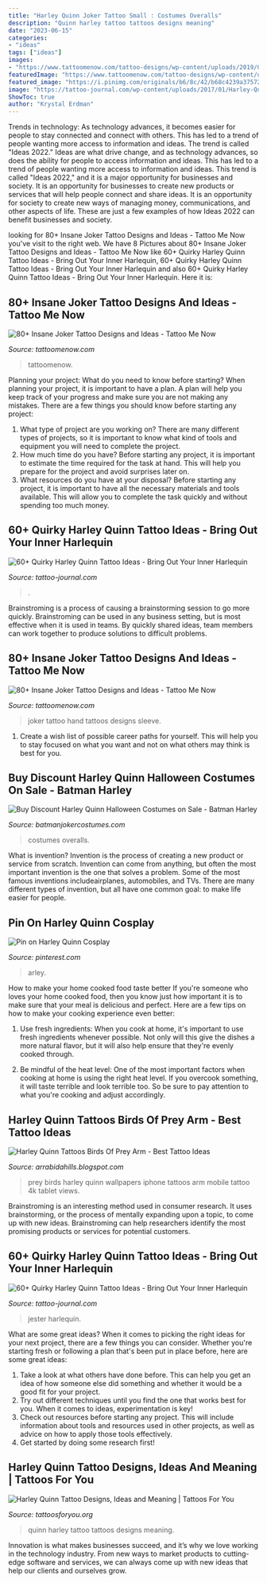 ```yaml
---
title: "Harley Quinn Joker Tattoo Small : Costumes Overalls"
description: "Quinn harley tattoo tattoos designs meaning"
date: "2023-06-15"
categories:
- "ideas"
tags: ["ideas"]
images:
- "https://www.tattoomenow.com/tattoo-designs/wp-content/uploads/2019/05/joker-tattoo-hahaha-07-768x768.jpg"
featuredImage: "https://www.tattoomenow.com/tattoo-designs/wp-content/uploads/2019/05/joker-tattoo-hahaha-07-768x768.jpg"
featured_image: "https://i.pinimg.com/originals/b6/8c/42/b68c4239a3757230106dd76e33782fb2.jpg"
image: "https://tattoo-journal.com/wp-content/uploads/2017/01/Harley-Quinn-Tattoo-45.jpg"
ShowToc: true
author: "Krystal Erdman"
---
```



Trends in technology:
As technology advances, it becomes easier for people to stay connected and connect with others. This has led to a trend of people wanting more access to information and ideas. 
The trend is called "Ideas 2022." Ideas are what drive change, and as technology advances, so does the ability for people to access information and ideas. This has led to a trend of people wanting more access to information and ideas. 
This trend is called "Ideas 2022," and it is a major opportunity for businesses and society. It is an opportunity for businesses to create new products or services that will help people connect and share ideas. It is an opportunity for society to create new ways of managing money, communications, and other aspects of life. 
These are just a few examples of how Ideas 2022 can benefit businesses and society.

	

		
looking for 80+ Insane Joker Tattoo Designs and Ideas - Tattoo Me Now you've visit to the right web. We have 8 Pictures about 80+ Insane Joker Tattoo Designs and Ideas - Tattoo Me Now like 60+ Quirky Harley Quinn Tattoo Ideas - Bring Out Your Inner Harlequin, 60+ Quirky Harley Quinn Tattoo Ideas - Bring Out Your Inner Harlequin and also 60+ Quirky Harley Quinn Tattoo Ideas - Bring Out Your Inner Harlequin. Here it is:
		
    
## 80+ Insane Joker Tattoo Designs And Ideas - Tattoo Me Now

<img loading=lazy src="https://www.tattoomenow.com/tattoo-designs/wp-content/uploads/2019/05/joker-tattoo-hahaha-07-768x768.jpg" onerror="this.onerror=null;this.src='https://tse2.mm.bing.net/th?id=OIP.XFPwwbIIQCaAVcheqfWxOgHaHa&amp;pid=15.1';" alt="80+ Insane Joker Tattoo Designs and Ideas - Tattoo Me Now">

_Source: tattoomenow.com_

>tattoomenow. 

	

Planning your project: What do you need to know before starting?
When planning your project, it is important to have a plan. A plan will help you keep track of your progress and make sure you are not making any mistakes. There are a few things you should know before starting any project:
1. What type of project are you working on? There are many different types of projects, so it is important to know what kind of tools and equipment you will need to complete the project.
2. How much time do you have? Before starting any project, it is important to estimate the time required for the task at hand. This will help you prepare for the project and avoid surprises later on.
3. What resources do you have at your disposal? Before starting any project, it is important to have all the necessary materials and tools available. This will allow you to complete the task quickly and without spending too much money.

    
## 60+ Quirky Harley Quinn Tattoo Ideas - Bring Out Your Inner Harlequin

<img loading=lazy src="https://tattoo-journal.com/wp-content/uploads/2017/01/Harley-Quinn-Tattoo-55.jpg" onerror="this.onerror=null;this.src='https://tse4.mm.bing.net/th?id=OIP.g3DAZ19_7AUMtNrjyj9d2AHaHa&amp;pid=15.1';" alt="60+ Quirky Harley Quinn Tattoo Ideas - Bring Out Your Inner Harlequin">

_Source: tattoo-journal.com_

>. 

	

Brainstroming is a process of causing a brainstorming session to go more quickly. Brainstroming can be used in any business setting, but is most effective when it is used in teams. By quickly shared ideas, team members can work together to produce solutions to difficult problems.

    
## 80+ Insane Joker Tattoo Designs And Ideas - Tattoo Me Now

<img loading=lazy src="https://www.tattoomenow.com/tattoo-designs/wp-content/uploads/2019/05/joker-tattoo-hand-01.jpg" onerror="this.onerror=null;this.src='https://tse1.mm.bing.net/th?id=OIP.QZ6sYvLjN7MZSFxLMH8OAQHaHa&amp;pid=15.1';" alt="80+ Insane Joker Tattoo Designs and Ideas - Tattoo Me Now">

_Source: tattoomenow.com_

>joker tattoo hand tattoos designs sleeve. 

	

1. Create a wish list of possible career paths for yourself. This will help you to stay focused on what you want and not on what others may think is best for you. 

    
## Buy Discount Harley Quinn Halloween Costumes On Sale - Batman Harley

<img loading=lazy src="https://www.batmanjokercostumes.com/images/womens-harley-quinn-gold-overalls-costume.jpg" onerror="this.onerror=null;this.src='https://tse4.mm.bing.net/th?id=OIP.ADZEgG4GcuIdVdF6v69_hQAAAA&amp;pid=15.1';" alt="Buy Discount Harley Quinn Halloween Costumes on Sale - Batman Harley">

_Source: batmanjokercostumes.com_

>costumes overalls. 

	

What is invention?
Invention is the process of creating a new product or service from scratch. Invention can come from anything, but often the most important invention is the one that solves a problem. Some of the most famous inventions includeairplanes, automobiles, and TVs. There are many different types of invention, but all have one common goal: to make life easier for people.

    
## Pin On Harley Quinn Cosplay

<img loading=lazy src="https://i.pinimg.com/736x/72/5d/65/725d65584e403169a192b25a3ee3e519.jpg" onerror="this.onerror=null;this.src='https://tse4.mm.bing.net/th?id=OIP.zCuJrM4Ata-86_64hYHEnwHaHa&amp;pid=15.1';" alt="Pin on Harley Quinn Cosplay">

_Source: pinterest.com_

>arley. 

	

How to make your home cooked food taste better
If you're someone who loves your home cooked food, then you know just how important it is to make sure that your meal is delicious and perfect. Here are a few tips on how to make your cooking experience even better: 
1. Use fresh ingredients: When you cook at home, it's important to use fresh ingredients whenever possible. Not only will this give the dishes a more natural flavor, but it will also help ensure that they're evenly cooked through.

2. Be mindful of the heat level: One of the most important factors when cooking at home is using the right heat level. If you overcook something, it will taste terrible and look terrible too. So be sure to pay attention to what you're cooking and adjust accordingly.


    
## Harley Quinn Tattoos Birds Of Prey Arm - Best Tattoo Ideas

<img loading=lazy src="https://i.pinimg.com/originals/b6/8c/42/b68c4239a3757230106dd76e33782fb2.jpg" onerror="this.onerror=null;this.src='https://tse2.mm.bing.net/th?id=OIP.RsCoFFD6vrpHJpJGHzmvnwHaQC&amp;pid=15.1';" alt="Harley Quinn Tattoos Birds Of Prey Arm - Best Tattoo Ideas">

_Source: arrabidahills.blogspot.com_

>prey birds harley quinn wallpapers iphone tattoos arm mobile tattoo 4k tablet views. 

	

Brainstroming is an interesting method used in consumer research. It uses brainstorming, or the process of mentally expanding upon a topic, to come up with new ideas. Brainstroming can help researchers identify the most promising products or services for potential customers.

    
## 60+ Quirky Harley Quinn Tattoo Ideas - Bring Out Your Inner Harlequin

<img loading=lazy src="https://tattoo-journal.com/wp-content/uploads/2017/01/Harley-Quinn-Tattoo-45.jpg" onerror="this.onerror=null;this.src='https://tse4.mm.bing.net/th?id=OIP.Ka2bDiktH6OSZG1U6q6-2QHaHa&amp;pid=15.1';" alt="60+ Quirky Harley Quinn Tattoo Ideas - Bring Out Your Inner Harlequin">

_Source: tattoo-journal.com_

>jester harlequin. 

	

What are some great ideas?
When it comes to picking the right ideas for your next project, there are a few things you can consider. Whether you're starting fresh or following a plan that's been put in place before, here are some great ideas:
1. Take a look at what others have done before. This can help you get an idea of how someone else did something and whether it would be a good fit for your project. 
2. Try out different techniques until you find the one that works best for you. When it comes to ideas, experimentation is key! 
3. Check out resources before starting any project. This will include information about tools and resources used in other projects, as well as advice on how to apply those tools effectively. 
4. Get started by doing some research first!

    
## Harley Quinn Tattoo Designs, Ideas And Meaning | Tattoos For You

<img loading=lazy src="https://www.tattoosforyou.org/wp-content/uploads/2017/08/Harley-Quinn-Tattoos.jpg" onerror="this.onerror=null;this.src='https://tse3.mm.bing.net/th?id=OIP.EywcyRGTZ8ynip_fFlLVWwHaHa&amp;pid=15.1';" alt="Harley Quinn Tattoo Designs, Ideas and Meaning | Tattoos For You">

_Source: tattoosforyou.org_

>quinn harley tattoo tattoos designs meaning. 

	

Innovation is what makes businesses succeed, and it’s why we love working in the technology industry. From new ways to market products to cutting-edge software and services, we can always come up with new ideas that help our clients and ourselves grow.

